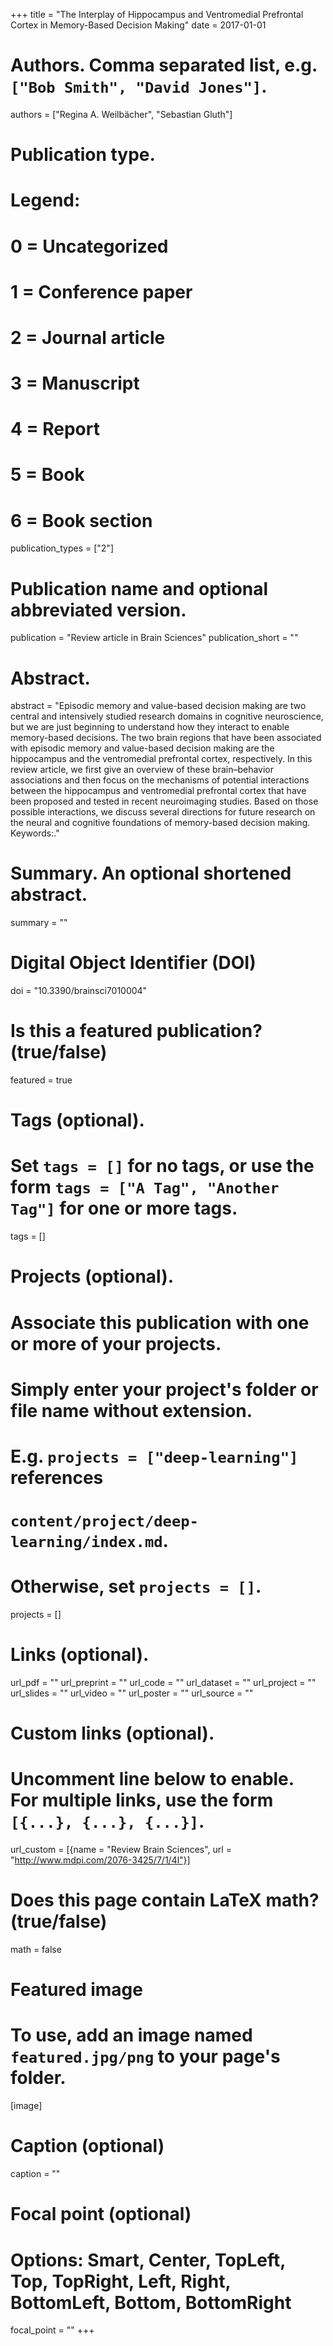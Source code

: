 +++
title = "The Interplay of Hippocampus and Ventromedial Prefrontal Cortex in Memory-Based Decision Making"
date = 2017-01-01

# Authors. Comma separated list, e.g. `["Bob Smith", "David Jones"]`.
authors = ["Regina A. Weilbächer", "Sebastian Gluth"]

# Publication type.
# Legend:
# 0 = Uncategorized
# 1 = Conference paper
# 2 = Journal article
# 3 = Manuscript
# 4 = Report
# 5 = Book
# 6 = Book section
publication_types = ["2"]

# Publication name and optional abbreviated version.
publication = "Review article in Brain Sciences"
publication_short = ""

# Abstract.
abstract = "Episodic memory and value-based decision making are two central and intensively studied research domains in cognitive neuroscience, but we are just beginning to understand how they interact to enable memory-based decisions. The two brain regions that have been associated with episodic memory and value-based decision making are the hippocampus and the ventromedial prefrontal cortex, respectively. In this review article, we first give an overview of these brain–behavior associations and then focus on the mechanisms of potential interactions between the hippocampus and ventromedial prefrontal cortex that have been proposed and tested in recent neuroimaging studies. Based on those possible interactions, we discuss several directions for future research on the neural and cognitive foundations of memory-based decision making.
Keywords:."

# Summary. An optional shortened abstract.
summary = ""

# Digital Object Identifier (DOI)
doi = "10.3390/brainsci7010004"

# Is this a featured publication? (true/false)
featured = true

# Tags (optional).
#   Set `tags = []` for no tags, or use the form `tags = ["A Tag", "Another Tag"]` for one or more tags.
tags = []

# Projects (optional).
#   Associate this publication with one or more of your projects.
#   Simply enter your project's folder or file name without extension.
#   E.g. `projects = ["deep-learning"]` references 
#   `content/project/deep-learning/index.md`.
#   Otherwise, set `projects = []`.
projects = []

# Links (optional).
url_pdf = ""
url_preprint = ""
url_code = ""
url_dataset = ""
url_project = ""
url_slides = ""
url_video = ""
url_poster = ""
url_source = ""

# Custom links (optional).
#   Uncomment line below to enable. For multiple links, use the form `[{...}, {...}, {...}]`.
url_custom = [{name = "Review Brain Sciences", url = "http://www.mdpi.com/2076-3425/7/1/4l"}]

# Does this page contain LaTeX math? (true/false)
math = false

# Featured image
# To use, add an image named `featured.jpg/png` to your page's folder. 
[image]
  # Caption (optional)
  caption = ""

  # Focal point (optional)
  # Options: Smart, Center, TopLeft, Top, TopRight, Left, Right, BottomLeft, Bottom, BottomRight
  focal_point = ""
+++

